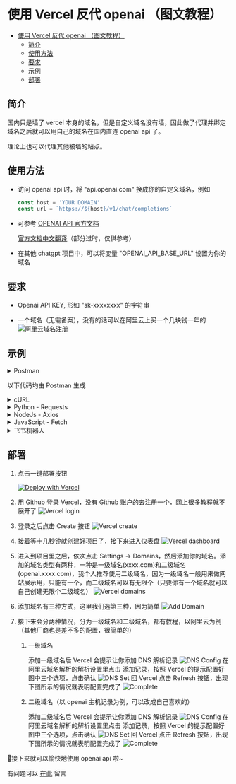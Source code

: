 # 使用 Vercel 反代 openai （图文教程）

- [使用 Vercel 反代 openai （图文教程）](#使用-vercel-反代-openai-图文教程)
  - [简介](#简介)
  - [使用方法](#使用方法)
  - [要求](#要求)
  - [示例](#示例)
  - [部署](#部署)

## 简介

国内只是墙了 vercel 本身的域名，但是自定义域名没有墙，因此做了代理并绑定域名之后就可以用自己的域名在国内直连 openai api 了。

理论上也可以代理其他被墙的站点。

## 使用方法

- 访问 openai api 时，将 "api.openai.com" 换成你的自定义域名，例如

    ```javascript
    const host = 'YOUR DOMAIN'
    const url = `https://${host}/v1/chat/completions`
    ```

- 可参考 [OPENAI API 官方文档](https://platform.openai.com/docs/api-reference/chat)

  [官方文档中文翻译](https://linlin00.feishu.cn/docx/Fupxd8fIioGToIxv6Tacz4XbnBf)（部分过时，仅供参考）

- 在其他 chatgpt 项目中，可以将变量 "OPENAI_API_BASE_URL" 设置为你的域名

## 要求

- Openai API KEY, 形如 "sk-xxxxxxxx" 的字符串

- 一个域名（无需备案），没有的话可以在阿里云上买一个几块钱一年的
![阿里云域名注册](doc/2023-04-11-20-19-54.png)

## 示例

<details><summary>Postman</summary>
<p>

![Example of Postman, Header](doc/2023-06-10-11-10-29.png)
![Example of Postman, Body](doc/2023-06-10-11-12-09.png)

</p>
</details>

以下代码均由 Postman 生成

<details><summary>cURL</summary>
<p>

```bash
curl --location 'https://YOUR DOMAIN（改成你的域名）/v1/chat/completions' \

--header 'Authorization: Bearer sk-xxxxxxxxxxxxx（改成你的APIKEY）' \
--header 'Content-Type: application/json' \
--data '{
    "model": "gpt-3.5-turbo",
    "messages": [
        {
            "role": "user",
            "content": "你好"
        }
    ]
}
'

```

</p>
</details>

<details><summary>Python - Requests</summary>
<p>

```python
import requests
import json

url = "https://YOUR DOMAIN（改成你的域名）/v1/chat/completions"

payload = json.dumps({
  "model": "gpt-3.5-turbo",
  "messages": [
    {
      "role": "user",
      "content": "你好"
    }
  ]
})
headers = {
  'Authorization': 'Bearer sk-xxxxxxxxxxxxx（改成你的APIKEY）',
  'Content-Type': 'application/json'
}

response = requests.request("POST", url, headers=headers, data=payload)

print(response.text)
```

</p>
</details>

<details><summary>NodeJs - Axios</summary>
<p>

```javascript
const axios = require('axios');
let data = JSON.stringify({
  "model": "gpt-3.5-turbo",
  "messages": [
    {
      "role": "user",
      "content": "你好"
    }
  ]
});

let config = {
  method: 'post',
  maxBodyLength: Infinity,
  url: 'https://YOUR DOMAIN（改成你的域名）/v1/chat/completions',
  headers: { 
    'Authorization': 'Bearer sk-xxxxxxxxxxxxx（改成你的APIKEY）', 
    'Content-Type': 'application/json'
  },
  data : data
};

axios.request(config)
.then((response) => {
  console.log(JSON.stringify(response.data));
})
.catch((error) => {
  console.log(error);
});
```

</p>
</details>

<details><summary>JavaScript - Fetch</summary>
<p>

```javascript
var myHeaders = new Headers();
myHeaders.append("Authorization", "Bearer sk-xxxxxxxxxxxxx（改成你的APIKEY）");
myHeaders.append("Content-Type", "application/json");

var raw = JSON.stringify({
  "model": "gpt-3.5-turbo",
  "messages": [
    {
      "role": "user",
      "content": "你好"
    }
  ]
});

var requestOptions = {
  method: 'POST',
  headers: myHeaders,
  body: raw,
  redirect: 'follow'
};

fetch("https://YOUR DOMAIN（改成你的域名）/v1/chat/completions", requestOptions)
  .then(response => response.text())
  .then(result => console.log(result))
  .catch(error => console.log('error', error));
 ```

</p>
</details>

<details><summary>飞书机器人</summary>
<p>

![Example of Feishu robot](doc/2023-06-10-11-44-29.png)

</p>
</details>

## 部署

1. 点击一键部署按钮

   [![Deploy with Vercel](https://vercel.com/button)](https://vercel.com/new/clone?repository-url=https%3A%2F%2Fgithub.com%2dalaolala%2Fvercel-proxy-openai&project-name=vercel-proxy-openai&repository-name=vercel-proxy-openai&root-directory=src)

2. 用 Github 登录 Vercel，没有 Github 账户的去注册一个，网上很多教程就不展开了
![Vercel login](doc/2023-04-11-21-42-30.png)
3. 登录之后点击 Create 按钮
![Vercel create](doc/2023-04-11-21-42-47.png)
4. 接着等十几秒钟就创建好项目了，接下来进入仪表盘
![Vercel dashboard](doc/2023-04-11-21-42-57.png)
5. 进入到项目里之后，依次点击 Settings -> Domains，然后添加你的域名。添加的域名类型有两种，一种是一级域名(xxxx.com)和二级域名(openai.xxxx.com)，我个人推荐使用二级域名，因为一级域名一般用来做网站展示用，只能有一个，而二级域名可以有无限个（只要你有一个域名就可以自己创建无限个二级域名）
![Vercel domains](doc/2023-04-11-21-45-47.png)
6. 添加域名有三种方式，这里我们选第三种，因为简单
![Add Domain](doc/2023-04-11-21-47-17.png)
7. 接下来会分两种情况，分为一级域名和二级域名，都有教程，以阿里云为例（其他厂商也是差不多的配置，很简单的）

   1. 一级域名

      添加一级域名后 Vercel 会提示让你添加 DNS 解析记录
      ![DNS Config](doc/2023-04-11-21-47-57.png)
      在阿里云域名解析的解析设置里点击 添加记录，按照 Vercel 的提示配置好图中三个选项，点击确认
      ![DNS Set](doc/2023-04-11-21-48-21.png)
      回 Vercel 点击 Refresh 按钮，出现下图所示的情况就表明配置完成了
      ![Complete](doc/2023-04-11-21-48-38.png)
   2. 二级域名（以 openai 主机记录为例，可以改成自己喜欢的）

      添加二级域名后 Vercel 会提示让你添加 DNS 解析记录
      ![DNS Config](doc/2023-04-11-21-48-51.png)
      在阿里云域名解析的解析设置里点击 添加记录，按照 Vercel 的提示配置好图中三个选项，点击确认
      ![DNS Set](doc/2023-04-11-21-49-12.png)
      回 Vercel 点击 Refresh 按钮，出现下图所示的情况就表明配置完成了
      ![Complete](doc/2023-04-11-21-49-26.png)

🎉接下来就可以愉快地使用 openai api 啦~

有问题可以 [在此](https://github.com/LinLin00000000/vercel-proxy-openai/issues) 留言
